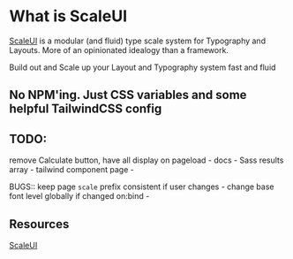 # What is ScaleUI

[ScaleUI](https://scaleui.com) is a modular (and fluid) type scale system for Typography and Layouts.
More of an opinionated idealogy than a framework.

Build out and Scale up your Layout and Typography system fast and fluid

## No NPM'ing. Just CSS variables and some helpful TailwindCSS config


## TODO:

remove Calculate button, have all display on pageload   -
docs                                                    -
Sass results array                                      -
tailwind component page                                 -


BUGS::
  keep page `scale` prefix consistent if user changes   -
  change base font level globally if changed on:bind    -



## Resources

[ScaleUI](https://scaleui.com)
